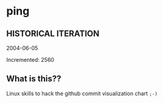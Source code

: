 # ping

## HISTORICAL ITERATION
2004-06-05

Incremented: 2560

## What is this?? 
Linux skills to hack the github commit visualization chart `;-)`

